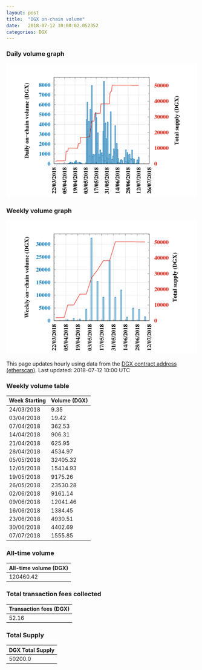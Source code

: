 ```yaml
---
layout: post
title:  "DGX on-chain volume"
date:   2018-07-12 10:00:02.052352
categories: DGX
---
```


### Daily volume graph

![DGX daily volume graph](dgxvolume_scripts/daily.png)

### Weekly volume graph

![DGX weekly volume graph](dgxvolume_scripts/out.png)

This page updates hourly using data from the [DGX contract address (etherscan)](https://etherscan.io/token/0x4f3afec4e5a3f2a6a1a411def7d7dfe50ee057bf). Last updated:
2018-07-12 10:00 UTC

### Weekly volume table

Week Starting | Volume (DGX)
--- | ---
24/03/2018|9.35
03/04/2018|19.42
07/04/2018|362.53
14/04/2018|906.31
21/04/2018|625.95
28/04/2018|4534.97
05/05/2018|32405.32
12/05/2018|15414.93
19/05/2018|9175.26
26/05/2018|23530.28
02/06/2018|9161.14
09/06/2018|12041.46
16/06/2018|1384.45
23/06/2018|4930.51
30/06/2018|4402.69
07/07/2018|1555.85


### All-time volume

| All-time volume (DGX) |
| --- |
|120460.42|

### Total transaction fees collected

| Transaction fees (DGX) |
| --- |
|52.16|

### Total Supply

| DGX Total Supply |
| --- |
|50200.0|

